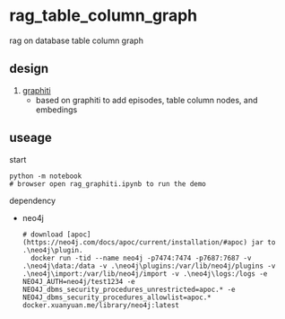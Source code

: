 # rag_table_column_graph
rag on database table column graph

## design

1. [graphiti](https://github.com/getzep/graphiti)
   * based on graphiti to add episodes, table column nodes, and embedings

## useage

start

```
python -m notebook
# browser open rag_graphiti.ipynb to run the demo
```


dependency

* neo4j
  ```
  # download [apoc](https://neo4j.com/docs/apoc/current/installation/#apoc) jar to .\neo4j\plugin.
    docker run -tid --name neo4j -p7474:7474 -p7687:7687 -v .\neo4j\data:/data -v .\neo4j\plugins:/var/lib/neo4j/plugins -v .\neo4j\import:/var/lib/neo4j/import -v .\neo4j\logs:/logs -e NEO4J_AUTH=neo4j/test1234 -e NEO4J_dbms_security_procedures_unrestricted=apoc.* -e NEO4J_dbms_security_procedures_allowlist=apoc.* docker.xuanyuan.me/library/neo4j:latest
  ```

